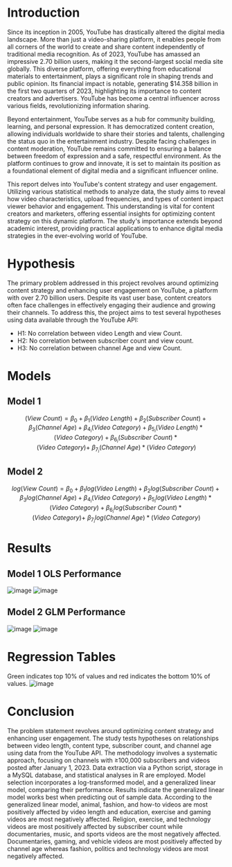 # Introduction
Since its inception in 2005, YouTube has drastically altered the digital media landscape. More than just a video-sharing platform, it enables people from all corners of the world to create and share content independently of traditional media recognition. As of 2023, YouTube has amassed an impressive 2.70 billion users, making it the second-largest social media site globally. This diverse platform, offering everything from educational materials to entertainment, plays a significant role in shaping trends and public opinion. Its financial impact is notable, generating $14.358 billion in the first two quarters of 2023, highlighting its importance to content creators and advertisers. YouTube has become a central influencer across various fields, revolutionizing information sharing.

Beyond entertainment, YouTube serves as a hub for community building, learning, and personal expression. It has democratized content creation, allowing individuals worldwide to share their stories and talents, challenging the status quo in the entertainment industry. Despite facing challenges in content moderation, YouTube remains committed to ensuring a balance between freedom of expression and a safe, respectful environment. As the platform continues to grow and innovate, it is set to maintain its position as a foundational element of digital media and a significant influencer online.

This report delves into YouTube's content strategy and user engagement. Utilizing various statistical methods to analyze data, the study aims to reveal how video characteristics, upload frequencies, and types of content impact viewer behavior and engagement. This understanding is vital for content creators and marketers, offering essential insights for optimizing content strategy on this dynamic platform. The study's importance extends beyond academic interest, providing practical applications to enhance digital media strategies in the ever-evolving world of YouTube.

# Hypothesis 
The primary problem addressed in this project revolves around optimizing content strategy and enhancing user engagement on YouTube, a platform with over 2.70 billion users. Despite its vast user base, content creators often face challenges in effectively engaging their audience and growing their channels. To address this, the project aims to test several hypotheses using data available through the YouTube API:
* H1: No correlation between video Length and view Count.
* H2: No correlation between subscriber count and view count.
* H3: No correlation between channel Age and view Count.

# Models

## Model 1
$$\left(View\ Count\right)=\beta_0+\beta_1\left(Video\ Length\right)+\beta_2\left(Subscriber\ Count\right)+\beta_3\left(Channel\ Age\right)+\beta_{4_i}\left(Video\
Category\right) +\beta_{5_i}\left(Video\ Length\right)\ast\left(Video\ Category\right)+\beta_{6_i}\left(Subscriber\ Count\right)\ast\left(Video\ Category\right)+\ \beta_{7_i}\left(Channel\ 
Age\right)\ast\left(Video\ Category\right)$$

## Model 2
$$log\left(View\ Count\right)=\beta_0+\beta_1log\left(Video\ Length\right)+\beta_2log\left(Subscriber\ Count\right)+\beta_3log\left(Channel\ Age\right)+\beta_{4_i}\left(Video\ Category\right)+\beta_{5_i}log\left(Video\ Length\right)\ast\left(Video\ Category\right)+\beta_{6_i}log\left(Subscriber\ Count\right)\ast\left(Video\ Category\right)+\
\beta_{7_i}log\left(Channel\ Age\right)\ast\left(Video\ Category\right)$$

# Results
## Model 1 OLS Performance
![image](https://github.com/aleemkirk/Youtube-Channel-Performance/assets/24708127/aa0b337d-0518-49a5-a170-0686ddfa53f0)
![image](https://github.com/aleemkirk/Youtube-Channel-Performance/assets/24708127/03191fd9-0936-4cb3-93f3-447be9aaf39b)



## Model 2 GLM Performance
![image](https://github.com/aleemkirk/Youtube-Channel-Performance/assets/24708127/7c5c9b8c-9406-4ed8-b2b7-7ed473d8e747)
![image](https://github.com/aleemkirk/Youtube-Channel-Performance/assets/24708127/e9a2d123-1e18-4aea-8f9a-a38d294bf9ff)

# Regression Tables
Green indicates top 10% of values and red indicates the bottom 10% of values. 
![image](https://github.com/aleemkirk/Youtube-Channel-Performance/assets/24708127/c4e0a6bf-99e4-4f77-ab24-a8c39372ac82)

# Conclusion 
The problem statement revolves around optimizing content strategy and enhancing user engagement. The study tests hypotheses on relationships between video length, content type, subscriber count, and channel age using data from the YouTube API.
The methodology involves a systematic approach, focusing on channels with ≥100,000 subscribers and videos posted after January 1, 2023. Data extraction via a Python script, storage in a MySQL database, and statistical analyses in R are employed. Model selection incorporates a log-transformed model, and a generalized linear model, comparing their performance. Results indicate the generalized linear model works best when predicting out of sample data. According to the generalized linear model, animal, fashion, and how-to videos are most positively affected by video length and education, exercise and gaming videos are most negatively affected. Religion, exercise, and technology videos are most positively affected by subscriber count while documentaries, music, and sports videos are the most negatively affected. Documentaries, gaming, and vehicle videos are most positively affected by channel age whereas fashion, politics and technology videos are most negatively affected. 













